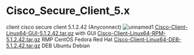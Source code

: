 # Cisco_Secure_Client_5.x
client cisco secure client 5.1.2.42 (Anyconnect)
![unnamed1](https://github.com/corp-sit/Cisco_Secure_Client_5.x/assets/77527673/86dd3b4b-fb40-4555-8a7b-6e4615c38eda)
[Cisco-Client-Linux64-GUI-5.1.2.42.tar.gz](https://github.com/corp-sit/Cisco_Secure_Client_5.x/releases/download/5.1.2.42/Cisco-Client-Linux64-GUI-5.1.2.42.tar.gz) with GUI
[Cisco-Client-Linux64-RPM-5.1.2.42.tar.gz](https://github.com/corp-sit/Cisco_Secure_Client_5.x/releases/download/5.1.2.42/Cisco-Client-Linux64-RPM-5.1.2.42.tar.gz) RMP CentOS Fedora Red Hat 
[Cisco-Client-Linux64-DEB-5.1.2.42.tar.gz](https://github.com/corp-sit/Cisco_Secure_Client_5.x/releases/download/5.1.2.42/Cisco-Client-Linux64-DEB-5.1.2.42.tar.gz) DEB  Ubuntu Debian
